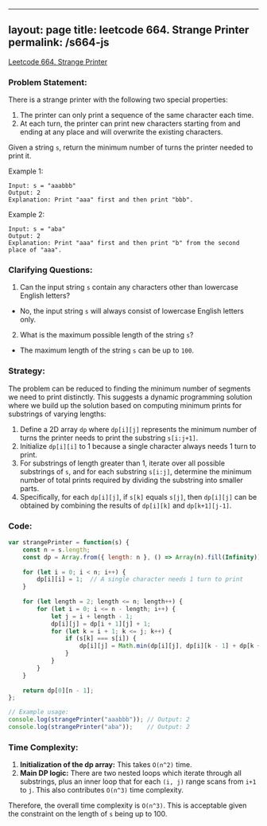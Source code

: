 
---
layout: page
title: leetcode 664. Strange Printer
permalink: /s664-js
---
[Leetcode 664. Strange Printer](https://algoadvance.github.io/algoadvance/l664)
### Problem Statement:

There is a strange printer with the following two special properties:

1. The printer can only print a sequence of the same character each time.
2. At each turn, the printer can print new characters starting from and ending at any place and will overwrite the existing characters.

Given a string `s`, return the minimum number of turns the printer needed to print it.

Example 1:
```
Input: s = "aaabbb"
Output: 2
Explanation: Print "aaa" first and then print "bbb".
```

Example 2:
```
Input: s = "aba"
Output: 2
Explanation: Print "aaa" first and then print "b" from the second place of "aaa".
```

### Clarifying Questions:
1. Can the input string `s` contain any characters other than lowercase English letters?
  - No, the input string `s` will always consist of lowercase English letters only.
2. What is the maximum possible length of the string `s`?
  - The maximum length of the string `s` can be up to `100`.

### Strategy:
The problem can be reduced to finding the minimum number of segments we need to print distinctly. This suggests a dynamic programming solution where we build up the solution based on computing minimum prints for substrings of varying lengths:

1. Define a 2D array `dp` where `dp[i][j]` represents the minimum number of turns the printer needs to print the substring `s[i:j+1]`.
2. Initialize `dp[i][i]` to 1 because a single character always needs 1 turn to print.
3. For substrings of length greater than 1, iterate over all possible substrings of `s`, and for each substring `s[i:j]`, determine the minimum number of total prints required by dividing the substring into smaller parts.
4. Specifically, for each `dp[i][j]`, if `s[k]` equals `s[j]`, then `dp[i][j]` can be obtained by combining the results of `dp[i][k]` and `dp[k+1][j-1]`.

### Code:

```javascript
var strangePrinter = function(s) {
    const n = s.length;
    const dp = Array.from({ length: n }, () => Array(n).fill(Infinity));
    
    for (let i = 0; i < n; i++) {
        dp[i][i] = 1;  // A single character needs 1 turn to print
    }
    
    for (let length = 2; length <= n; length++) {
        for (let i = 0; i <= n - length; i++) {
            let j = i + length - 1;
            dp[i][j] = dp[i + 1][j] + 1;
            for (let k = i + 1; k <= j; k++) {
                if (s[k] === s[i]) {
                    dp[i][j] = Math.min(dp[i][j], dp[i][k - 1] + dp[k + 1][j]);
                }
            }
        }
    }
    
    return dp[0][n - 1];
};

// Example usage:
console.log(strangePrinter("aaabbb")); // Output: 2
console.log(strangePrinter("aba"));    // Output: 2
```

### Time Complexity:
1. **Initialization of the dp array:** This takes `O(n^2)` time.
2. **Main DP logic:** There are two nested loops which iterate through all substrings, plus an inner loop that for each `(i, j)` range scans from `i+1` to `j`. This also contributes `O(n^3)` time complexity.

Therefore, the overall time complexity is `O(n^3)`. This is acceptable given the constraint on the length of `s` being up to 100.